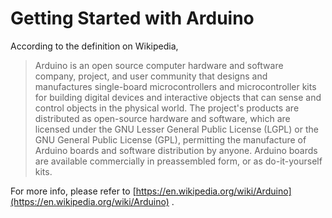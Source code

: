 # Getting Started with Arduino

According to the definition on Wikipedia,
> Arduino is an open source computer hardware and software company, 
project, and user community that designs and manufactures single-board microcontrollers and microcontroller kits for building digital devices and interactive objects that can sense and control objects in the physical world. The project's products are distributed as open-source hardware and software, which are licensed under the GNU Lesser General Public License (LGPL) or the GNU General Public License (GPL), permitting the manufacture of Arduino boards and software distribution by anyone. Arduino boards are available commercially in preassembled form, or as do-it-yourself kits.

For more info, please refer to [https://en.wikipedia.org/wiki/Arduino](https://en.wikipedia.org/wiki/Arduino) .
